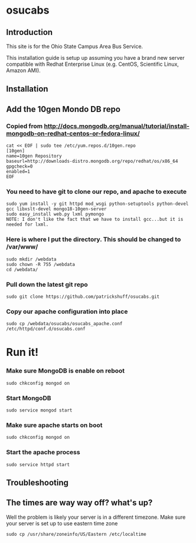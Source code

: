 osucabs
=======
Introduction
------------
This site is for the Ohio State Campus Area Bus Service.  

This installation guide is setup up assuming you have a brand new server compatible with Redhat Enterprise Linux  (e.g. CentOS, Scientific Linux, Amazon AMI).  

Installation
------------
## Add the 10gen Mondo DB repo 
### Copied from http://docs.mongodb.org/manual/tutorial/install-mongodb-on-redhat-centos-or-fedora-linux/
    cat << EOF | sudo tee /etc/yum.repos.d/10gen.repo
    [10gen]
    name=10gen Repository
    baseurl=http://downloads-distro.mongodb.org/repo/redhat/os/x86_64
    gpgcheck=0
    enabled=1
    EOF
    
### You need to have git to clone our repo, and apache to execute
    sudo yum install -y git httpd mod_wsgi python-setuptools python-devel gcc libxslt-devel mongo18-10gen-server
    sudo easy_install web.py lxml pymongo
    NOTE: I don't like the fact that we have to install gcc...but it is needed for lxml. 

### Here is where I put the directory.  This should be changed to /var/www/
    sudo mkdir /webdata
    sudo chown -R 755 /webdata
    cd /webdata/
    
### Pull down the latest git repo
    sudo git clone https://github.com/patrickshuff/osucabs.git
    
### Copy our apache configuration into place
    sudo cp /webdata/osucabs/osucabs_apache.conf /etc/httpd/conf.d/osucabs.conf
    
# Run it!

### Make sure MongoDB is enable on reboot
    sudo chkconfig mongod on
    
### Start MongoDB
    sudo service mongod start
    
### Make sure apache starts on boot
    sudo chkconfig mongod on
    
### Start the apache process
    sudo service httpd start
    


Troubleshooting
---------------

## The times are way way off?  what's up?
Well the problem is likely your server is in a different timezone.  Make sure your server is set up to use eastern time zone

    sudo cp /usr/share/zoneinfo/US/Eastern /etc/localtime